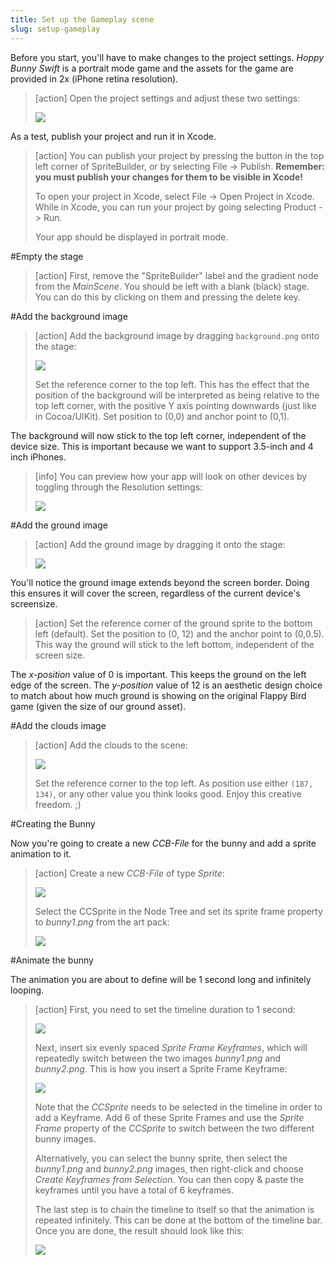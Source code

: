 ```yaml
---
title: Set up the Gameplay scene
slug: setup-gameplay
---
```


Before you start, you'll have to make changes to the project settings. *Hoppy Bunny Swift* is a portrait mode game and the assets for the game are provided in 2x (iPhone retina resolution).

> [action]
> Open the project settings and adjust these two settings:
>
> ![](../Tutorial-Images/SpriteBuilder_projectSettings.png)

As a test, publish your project and run it in Xcode.

> [action]
> You can publish your project by pressing the button in the top left corner of SpriteBuilder, or by selecting File -> Publish. **Remember: you must publish your changes for them to be visible in Xcode!**
>
> To open your project in Xcode, select File -> Open Project in Xcode. While in Xcode, you can run your project by going selecting Product -> Run.
>
> Your app should be displayed in portrait mode.

#Empty the stage

> [action]
> First, remove the "SpriteBuilder" label and the gradient node from the *MainScene*. You should be left with a blank (black) stage. You can do this by clicking on them and pressing the delete key.

#Add the background image

> [action]
> Add the background image by dragging `background.png` onto the stage:
>
> ![](../Tutorial-Images/SpriteBuilder_background.png)
>
> Set the reference corner to the top left. This has the effect that the position of the background will be interpreted as being relative to the top left corner, with the positive Y axis pointing downwards (just like in Cocoa/UIKit). Set position to (0,0) and anchor point to (0,1).

The background will now stick to the top left corner, independent of the device size. This is important because we want to support 3.5-inch and 4 inch iPhones.

> [info]
> You can preview how your app will look on other devices by toggling through the Resolution settings:
>
> ![](../Tutorial-Images/SpriteBuilder_screenRes.png)

#Add the ground image

> [action]
> Add the ground image by dragging it onto the stage:
>
> ![](../Tutorial-Images/SpriteBuilder_ground.png)

You'll notice the ground image extends beyond the screen border. Doing this ensures it will cover the screen, regardless of the current device's screensize.

> [action]
> Set the reference corner of the ground sprite to the bottom left (default). Set the position to (0, 12) and the anchor point to (0,0.5). This way the ground will stick to the left bottom, independent of the screen size.

The *x-position* value of 0 is important. This keeps the ground on the left edge of the screen. The *y-position* value of 12 is an aesthetic design choice to match about how much ground is showing on the original Flappy Bird game (given the size of our ground asset).

#Add the clouds image

> [action]
> Add the clouds to the scene:
>
> ![](../Tutorial-Images/SpriteBuilder_clouds.png)
>
> Set the reference corner to the top left. As position use either `(187, 134)`, or any other value you think looks good. Enjoy this creative freedom. ;)

#Creating the Bunny

Now you're going to create a new *CCB-File* for the bunny and add a sprite animation to it.

> [action]
> Create a new *CCB-File* of type *Sprite*:
>
> ![](../Tutorial-Images/SpriteBuilder_heroCCB.png)
>
> Select the CCSprite in the Node Tree and set its sprite frame property to *bunny1.png* from the art pack:
>
> ![](../Tutorial-Images/SpriteBuilder_bunny.png)

#Animate the bunny

The animation you are about to define will be 1 second long and infinitely looping.

> [action]
> First, you need to set the timeline duration to 1 second:
>
> ![](../Tutorial-Images/SpriteBuilder_bunnyDuration.gif)
>
> Next, insert six evenly spaced *Sprite Frame Keyframes*, which will repeatedly switch between the two images *bunny1.png* and *bunny2.png*. This is how you insert a Sprite Frame Keyframe:
>
> ![](../Tutorial-Images/SpriteBuilder_animationKeyframe.png)
>
> Note that the *CCSprite* needs to be selected in the timeline in order to add a Keyframe. Add 6 of these Sprite Frames and use the *Sprite Frame* property of the *CCSprite* to switch between the two different bunny images.
>
> Alternatively, you can select the bunny sprite, then select the *bunny1.png* and *bunny2.png* images, then right-click and choose *Create Keyframes from Selection*. You can then copy & paste the keyframes until you have a total of 6 keyframes.
>
> The last step is to chain the timeline to itself so that the animation is repeated infinitely. This can be done at the bottom of the timeline bar. Once you are done, the result should look like this:
>
> ![](../Tutorial-Images/SpriteBuilder_bunnyHopping.gif)